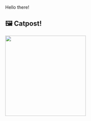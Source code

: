 Hello there!



## 🖼️ Catpost!

<sub>
    <img src="https://cdn2.thecatapi.com/images/ar7.gif" height="256">
</sub>

